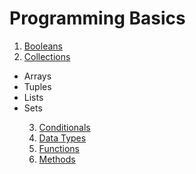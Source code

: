 # Programming Basics

1. <a href="https://www.dunieskiotano.com" target="_blank">Booleans</a>
2. <a href="https://www.dunieskiotano.com" target="_blank">Collections</a>
<ul>
  <li>Arrays</li>
  <li>Tuples</li>
  <li>Lists</li>
  <li>Sets</li>
  
3. <a href="https://www.dunieskiotano.com" target="_blank">Conditionals</a>
4. <a href="https://www.dunieskiotano.com" target="_blank">Data Types</a>
5. <a href="https://www.dunieskiotano.com" target="_blank">Functions</a>
6. <a href="https://www.dunieskiotano.com" target="_blank">Methods</a>

